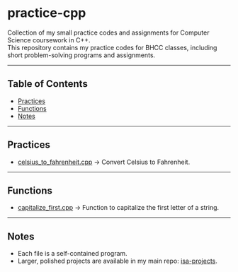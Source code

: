 # practice-cpp

Collection of my small practice codes and assignments for Computer Science coursework in C++.  
This repository contains my practice codes for BHCC classes, including short problem-solving programs and assignments.

---

## Table of Contents
- [Practices](#practices)
- [Functions](#functions)
- [Notes](#notes)


---

## Practices
- [celsius_to_fahrenheit.cpp](celsius_to_fahrenheit.cpp) → Convert Celsius to Fahrenheit.

---

## Functions
- [capitalize_first.cpp](capitalize_first.cpp) → Function to capitalize the first letter of a string.

---

## Notes
- Each file is a self-contained program.  
- Larger, polished projects are available in my main repo: [isa-projects](https://github.com/IsaMoscatel/isa-projects).

